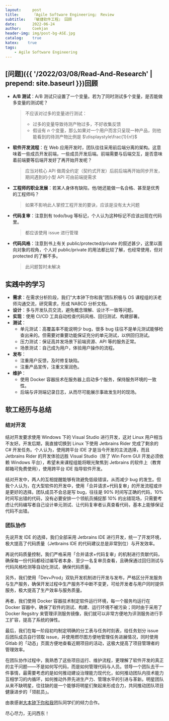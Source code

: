 ```yaml
---	
layout:     post	
title:      『Agile Software Engineering』 Review	
subtitle:   『敏捷软件工程』 回顾    
date:       2022-06-24	   
author:     Coekjan 
header-img: img/post-bg-ASE.jpg	
catalog:    true	
katex:    true    
tags:	
    - Agile Software Engineering  
---
```


## [问题]({{ '/2022/03/08/Read-And-Research' | prepend: site.baseurl }})回顾

* **A/B 测试**：A/B 测试只设置了一个变量。若为了同时测试多个变量，是否能做多变量的测试呢？
  > 不应该对过多的变量进行测试：
  > - 过多的变量导致待测产物过多，不好收集反馈
  > - 假设有 $n$ 个变量，那么如果对一个用户而言只呈现一种产品，则他能看到的待测产物比例是 $\displaystyle\frac{1}{n!}$

* **软件开发流程**：在 Web 应用开发时，团队往往采用前后端分离的架构。这意味着一些成员开发前端，一些成员开发后端。前端需要与后端交互，是否意味着前端要等后端开发好了再开始开发呢？
  > 应当对核心 API 做周全约定（契约式开发）后前后端再开始同步开发，期间遇到的小型 API 可由前端提需求

* **工程师的职业发展**：若某人身体有缺陷，他/她还能做一名合格、甚至是优秀的工程师吗？
  > 如果不影响此人掌控工程开发的要诀，应该是没有太大问题

* **代码复审**：注意到有 todo/bug 等标记，个人认为这种标记不应该出现在代码里。
  > 都应该使用 issue 进行管理

* **代码风格**：注意到书上有关 public/protected/private 的叙述甚少，这里以面向对象的视角，个人对 public/private 的用法都比较了解，也经常使用，但对 protected 的了解不多。
  > 此问题暂时未解决

## 实践中的学习

* **需求**：在需求分析阶段，我们“大本钟下你和我”团队积极与 OS 课程组的沃老师沟通交流，研究需求，形成 NABCD 分析文档。
* **设计**：多与开发队员交流，避免概念理解、设计不一致等问题。
* **实现**：使用 CI/CD 工具自动检查代码风格、回归测试、构建部署。
* **测试**：
  * 单元测试：高覆盖率不能说明少 bug，很多 bug 往往不是单元测试能够检查出来的。但需要对重要功能保证充分的单元测试，以供回归测试。
  * 压力测试：保证高并发场景下前端资源、API 等的服务正常。
  * 场景测试：自己成为用户，体验用户操作的流程。
* **发布**：
  * 注重用户反馈，及时修复缺陷。
  * 注重产品宣传，注重文案润色。
* **维护**：
  * 使用 Docker 容器技术在服务器上启动多个服务，保持服务环境的一致性。
  * 后端与评测端记录日志，从而尽可能展示事故发生时的现场。

## 软工经历与总结

### 结对开发

结对开发要求使用 Windows 下的 Visual Studio 进行开发，这对 Linux 用户相当不友好。开发后期，我直接切换到 Linux 下使用 Jetbrains Rider 完成了剩余的 C# 开发任务。个人认为，使用跨平台 IDE 才是当今开发的主流选择，而且 Jetbrains Rider 的开发体验远胜 Visual Studio（除了 Win Form GUI 开发必须依赖 Windows 平台），希望未来课程组能将眼光聚焦到 Jetbrains 的软件上（教育邮箱可免费使用），使用跨平台 IDE 指导软件开发。

结对开发中，两人的互相提醒能够有效避免低级错误，从而减少 bug 的发生。但我个人认为，在大型软件的开发中，使用「合并请求+代码复审」的开发流程或许是更好的选择。团队成员不会总是写 bug，往往是 90% 时间写正确的代码，10% 时间写出错的代码，没有必要安排一个领航员捕捉那 10% 的出错现场，只需要考虑让代码编写者自己设计单元测试、让代码复审者认真查看代码，基本上能够保证代码不出错。

### 团队协作

先说开发 IDE 的选择，我们全部采用 Jetbrains IDE 进行开发，统一了开发环境，极大提高了代码质量（Jetbrains IDE 的代码建议总是非常到位）与开发效率。

再说代码质量控制，我们严格采用「合并请求+代码复审」的机制进行贡献代码，确保每一份代码都经过编写者本身、至少一名复审员查看，且确保通过回归测试与代码风格检测等自动化测试，确保代码质量。

另外，我们使用「Dev+Prod」双轨开发机制进行开发与发布，严格区分开发服务与生产服务，确保开发过程中生产服务不中断不变更，可给开发者与用户同时提供服务，极大提高了生产效率与服务质量。

再者，我们使用 Docker 容器技术制定软件运行环境，每一个服务均运行在 Docker 容器中，确保了软件的测试、构建、运行环境不被污染；同时由于采用了 Docker Regsitry 来管理评测服务镜像，我们就可以非常方便地为评测服务进行手工扩容，提高了系统的弹性。

最后，我们在每一阶段初均制定明确的分工表与任务时刻表，给任务划分 issue 后团队成员自行领取 issue，并使用燃尽图方便地管理任务进展情况，同时使用 Gitlab 的「动态」页面方便地查看近期项目的活动，这极大提高了项目管理者的管理效率。

在团队协作过程中，我熟悉了这些项目运行、维护流程，更理解了软件开发的真正的主干问题——不是如何写代码，而是如何管理代码与人员。领导一个团队去干一件事情，最需要考虑的是如何推动建设治理能力现代化，如何推动团队内技术能力互相学习的内循环，如何推动外界先进生产力、管理水平的引进与革新。明星团队从来不缺明星，往往缺的是一个能够将明星们聚起来形成合力，共同推动团队项目健康进步的「领航员」。

由衷感谢[大本钟下你和我](https://home.cnblogs.com/u/it-was-you-and-me/)团队同学们的倾力合作。

尽心尽力，无问西东！
